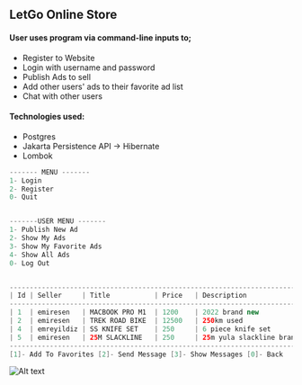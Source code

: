 ## LetGo Online Store

#### User uses program via command-line inputs to;
* Register to Website
* Login with username and password
* Publish Ads to sell
* Add other users' ads to their favorite ad list
* Chat with other users



#### Technologies used:
* Postgres
* Jakarta Persistence API -> Hibernate
* Lombok

```java
------- MENU -------
1- Login
2- Register
0- Quit


-------USER MENU -------
1- Publish New Ad
2- Show My Ads
3- Show My Favorite Ads
4- Show All Ads
0- Log Out


--------------------------------------------------------------------------------------------------
| Id | Seller     | Title           | Price   | Description                    | Category        |
--------------------------------------------------------------------------------------------------
| 1  | emiresen   | MACBOOK PRO M1  | 1200    | 2022 brand new                 | ELECTRONICS     |
| 2  | emiresen   | TREK ROAD BIKE  | 12500   | 250km used                     | OUTDOORSPORTS   |
| 4  | emreyildiz | SS KNIFE SET    | 250     | 6 piece knife set              | HOME            |
| 5  | emiresen   | 25M SLACKLINE   | 250     | 25m yula slackline brand new   | OUTDOORSPORTS   |
--------------------------------------------------------------------------------------------------
[1]- Add To Favorites [2]- Send Message [3]- Show Messages [0]- Back
```

![Alt text](/Users/emiresen/Documents/BOOST24/LetGoProject/Database-ERD.png)